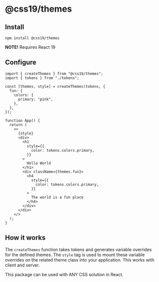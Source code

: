 # @css19/themes

## Install

```shell
npm install @css19/themes
```

**NOTE!** Requires React 19

## Configure

```tsx
import { createThemes } from "@css19/themes";
import { tokens } from "./tokens";

const [themes, style] = createThemes(tokens, {
  fun: {
    colors: {
      primary: "pink",
    },
  },
});

function App() {
  return (
    <>
      {style}
      <div>
        <h1
          style={{
            color: tokens.colors.primary,
          }}
        >
          Hello World
        </h1>
        <div className={themes.fun}>
          <h4
            style={{
              color: tokens.colors.primary,
            }}
          >
            The world is a fun place
          </h4>
        </div>
      </div>
    </>
  );
}
```

## How it works

The `createThemes` function takes tokens and generates variable overrides for the defined themes. The `style` tag is used to mount these variable overrides on the related theme class into your application. This works with client and server.

This package can be used with ANY CSS solution in React.

